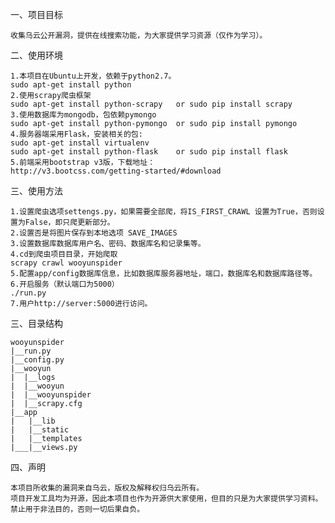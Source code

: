 一、项目目标

    收集乌云公开漏洞，提供在线搜索功能，为大家提供学习资源（仅作为学习）。
    

二、使用环境

    1.本项目在Ubuntu上开发，依赖于python2.7。
    sudo apt-get install python
    2.使用scrapy爬虫框架
    sudo apt-get install python-scrapy   or sudo pip install scrapy
    3.使用数据库为mongodb，包依赖pymongo
    sudo apt-get install python-pymongo  or sudo pip install pymongo
    4.服务器端采用Flask，安装相关的包:
    sudo apt-get install virtualenv
    sudo apt-get install python-flask    or sudo pip install flask
    5.前端采用bootstrap v3版，下载地址：
    http://v3.bootcss.com/getting-started/#download
    
三、使用方法

    1.设置爬虫选项settengs.py，如果需要全部爬，将IS_FIRST_CRAWL 设置为True，否则设置为False，即只爬更新部分。
    2.设置否是将图片保存到本地选项 SAVE_IMAGES
    3.设置数据库数据库用户名、密码、数据库名和记录集等。
    4.cd到爬虫项目目录，开始爬取
    scrapy crawl wooyunspider
    5.配置app/config数据库信息，比如数据库服务器地址，端口，数据库名和数据库路径等。
    6.开启服务（默认端口为5000）
    ./run.py
    7.用户http://server:5000进行访问。
    
三、目录结构

    wooyunspider
    |__run.py
    |__config.py
    |__wooyun
    |  |__logs
    |  |__wooyun
    |  |__wooyunspider
    |  |__scrapy.cfg
    |__app
    |   |__lib
    |   |__static
    |   |__templates
    |___|__views.py
   
   
四、声明

    本项目所收集的漏洞来自乌云，版权及解释权归乌云所有。
    项目开发工具均为开源，因此本项目也作为开源供大家使用，但目的只是为大家提供学习资料。
    禁止用于非法目的，否则一切后果自负。
